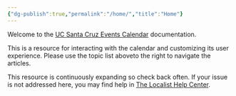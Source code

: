 ```yaml
---
{"dg-publish":true,"permalink":"/home/","title":"Home"}
---
```



Welcome to the [UC Santa Cruz Events Calendar](https://calendar.ucsc.edu/) documentation.

This is a resource for interacting with the calendar and customizing its user experience. Please use the topic list <span class="above">above</span><span class="to-the-right">to the right</span> to navigate the articles.

This resource is continuously expanding so check back often. If your issue is not addressed here, you may find help in [The Localist Help Center](https://help.concept3d.com/hc/en-us/categories/11686644923155-Localist-Events).
